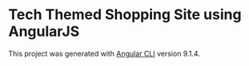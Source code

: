 # Tech Themed Shopping Site using AngularJS

This project was generated with [Angular CLI](https://github.com/angular/angular-cli) version 9.1.4.

